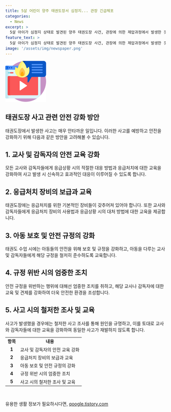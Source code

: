 ```yaml
---
title: 5살 어린이 양주 태권도장서 심정지... 관장 긴급체포
categories:
  - News
excerpt: >
  5살 아이가 심정지 상태로 발견된 양주 태권도장 사건, 관장에 의한 제압과정에서 발생한 것으로 추정. 신고 후 심폐소생술을 받은 아이는 의식 회복을 못하고 중환자실에 치료 중. 경찰은 관장을 아동학대 중상해 혐의로 긴급체포했으며, 관장은 장난이라고 주장 중. 사건 경위에 대한 조사가 계속 중임. (150자)
feature_text: >
  5살 아이가 심정지 상태로 발견된 양주 태권도장 사건, 관장에 의한 제압과정에서 발생한 것으로 추정. 신고 후 심폐소생술을 받은 아이는 의식 회복을 못하고 중환자실에 치료 중. 경찰은 관장을 아동학대 중상해 혐의로 긴급체포했으며, 관장은 장난이라고 주장 중. 사건 경위에 대한 조사가 계속 중임. (150자)
image: '/assets/img/newspaper.png'
---
```


<p><img src="/assets/img/news.png" alt="rentncar 속보" /></p>

<h2 data-ke-size="size26">태권도장 사고 관련 안전 강화 방안</h2>

<p data-ke-size="size16">태권도장에서 발생한 사고는 매우 안타까운 일입니다. 이러한 사고를 예방하고 안전을 강화하기 위해 다음과 같은 방안을 고려해볼 수 있습니다.</p>

<h2>1. 교사 및 감독자의 안전 교육 강화</h2>

<p data-ke-size="size16">모든 교사와 감독자들에게 응급상황 시의 적절한 대응 방법과 응급처치에 대한 교육을 강화하여 사고 발생 시 신속하고 효과적인 대응이 이루어질 수 있도록 합니다.</p>

<h2>2. 응급처치 장비의 보급과 교육</h2>

<p data-ke-size="size16">태권도장에는 응급처치를 위한 기본적인 장비들이 갖추어져 있어야 합니다. 또한 교사와 감독자들에게 응급처치 장비의 사용법과 응급상황 시의 대처 방법에 대한 교육을 제공합니다.</p>

<h2>3. 아동 보호 및 안전 규정의 강화</h2>

<p data-ke-size="size16">태권도 수업 시에는 아동들의 안전을 위해 보호 및 규정을 강화하고, 아동을 다루는 교사 및 감독자들에게 해당 규정을 철저히 준수하도록 교육합니다.</p>

<h2>4. 규정 위반 시의 엄중한 조치</h2>

<p data-ke-size="size16">안전 규정을 위반하는 행위에 대해선 엄중한 조치를 취하고, 해당 교사나 감독자에 대한 교육 및 견제를 강화하여 더욱 안전한 환경을 조성합니다.</p>

<h2>5. 사고 시의 철저한 조사 및 교육</h2>

<p data-ke-size="size16">사고가 발생했을 경우에는 철저한 사고 조사를 통해 원인을 규명하고, 이를 토대로 교사와 감독자들에 대한 교육을 강화하여 동일한 사고가 재발하지 않도록 합니다.</p>

<table>
  <tr>
    <td style="text-align: center; height: 17px;"><b>항목</b></td>
    <td style="text-align: center; height: 17px;"><b>내용</b></td>
  </tr>
  <tr>
    <td style="text-align: center; height: 17px;"><b>1</b></td>
    <td>교사 및 감독자의 안전 교육 강화</td>
  </tr>
  <tr>
    <td style="text-align: center; height: 17px;"><b>2</b></td>
    <td>응급처치 장비의 보급과 교육</td>
  </tr>
  <tr>
    <td style="text-align: center; height: 17px;"><b>3</b></td>
    <td>아동 보호 및 안전 규정의 강화</td>
  </tr>
  <tr>
    <td style="text-align: center; height: 17px;"><b>4</b></td>
    <td>규정 위반 시의 엄중한 조치</td>
  </tr>
  <tr>
    <td style="text-align: center; height: 17px;"><b>5</b></td>
    <td>사고 시의 철저한 조사 및 교육</td>
  </tr>
</table>

<p data-ke-size="size16">&nbsp;</p>
유용한 생활 정보가 필요하시다면, <a href="https://qoogle.tistory.com" rel="dofollow">qoogle.tistory.com</a>


